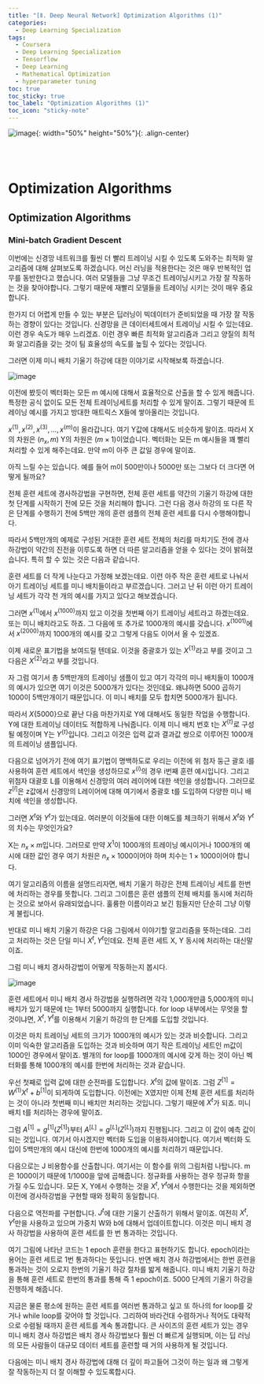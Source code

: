 ```yaml
---
title: "[Ⅱ. Deep Neural Network] Optimization Algorithms (1)"
categories:
  - Deep Learning Specialization
tags:
  - Coursera
  - Deep Learning Specialization
  - Tensorflow
  - Deep Learning
  - Mathematical Optimization
  - hyperparameter tuning
toc: true
toc_sticky: true
toc_label: "Optimization Algorithms (1)"
toc_icon: "sticky-note"
---
```


![image](https://user-images.githubusercontent.com/55765292/177095282-038ee3ed-f543-4793-9eff-f2d5ac239f36.png){: width="50%" height="50%"}{: .align-center}

<br><br>

# Optimization Algorithms

## Optimization Algorithms

### Mini-batch Gradient Descent

이번에는 신경망 네트워크를 훨씬 더 빨리 트레이닝 시킬 수 있도록 도와주는 최적화 알고리즘에 대해 살펴보도록 하겠습니다. 머신 러닝을 적용한다는 것은 매우 반복적인 업무를 동반한다고 했습니다. 여러 모델들을 그냥 무조건 트레이닝시키고 가장 잘 작동하는 것을 찾아야합니다. 그렇기 때문에 재빨리 모델들을 트레이닝 시키는 것이 매우 중요합니다.

한가지 더 어렵게 만들 수 있는 부분은 딥러닝이 빅데이터가 준비되었을 때 가장 잘 작동하는 경향이 있다는 것입니다. 신경망을 큰 데이터세트에서 트레이닝 시킬 수 있는데요. 이런 경우 속도가 매우 느리겠죠. 이런 경우 빠른 최적화 알고리즘과 그리고 양질의 최적화 알고리즘을 갖는 것이 팀 효율성의 속도를 높힐 수 있다는 것입니다.

그러면 이제 미니 배치 기울기 하강에 대한 이야기로 시작해보록 하겠습니다.

![image](https://user-images.githubusercontent.com/55765292/178169569-b41138c0-7e63-44ff-9f55-7133efe52e8b.png)

이전에 봤듯이 벡터화는 모든 m 예시에 대해서 효율적으로 산출을 할 수 있게 해줍니다. 특정한 공식 없이도 모든 전체 트레이닝세트를 처리할 수 있게 말이죠. 그렇기 때문에 트레이닝 예시를 가지고 방대한 매트릭스 X들에 쌓아올리는 것입니다.

$x^{(1)}, x^{(2)}, x^{(3)}, \dots, x^{(m)}$이 올라갑니다. 여기 Y값에 대해서도 비슷하게 말이죠. 따라서 X의 차원은 ($n_x, m$) Y의 차원은 ($m \times 1$)이었습니다. 벡터화는 모든 m 예시들을 꽤 빨리 처리할 수 있게 해주는데요. 만약 m이 아주 큰 값일 경우에 말이죠.

아직 느릴 수는 있습니다. 예를 들어 m이 500만이나 5000만 또는 그보다 더 크다면 어떻게 될까요?

전체 훈련 세트에 경사하강법을 구현하면, 전체 훈련 세트를 약간의 기울기 하강에 대한 첫 단계를 시작하기 전에 모든 것을 처리해야 합니다. 그런 다음 경사 하강의 또 다른 작은 단계를 수행하기 전에 5백만 개의 훈련 샘플의 전체 훈련 세트를 다시 수행해야합니다.

따라서 5백만개의 예제로 구성된 거대한 훈련 세트 전체의 처리를 마치기도 전에 경사 하강법이 약간의 진전을 이루도록 하면 더 따른 알고리즘을 얻을 수 있다는 것이 밝혀졌습니다. 특히 할 수 있는 것은 다음과 같습니다.

훈련 세트를 더 작게 나눈다고 가정해 보겠는데요. 이런 아주 작은 훈련 세트로 나눠서 아기 트레이닝 세트를 미니 배치들이라고 부르겠습니다. 그러고 난 뒤 이런 아기 트레이닝 세트가 각각 천 개의 예시를 가지고 있다고 해보겠습니다.

그러면 $x^{(1)}$에서 $x^{(1000)}$까지 있고 이것을 첫번째 아기 트레이닝 세트라고 하겠는데요. 또는 미니 배치라고도 하죠. 그 다음에 또 추가로 1000개의 예시를 갖습니다. $x^{(1001)}$에서 $x^{(2000)}$까지 1000개의 예시를 갖고 그렇게 다음도 이어서 올 수 있겠죠.

이제 새로운 표기법을 보여드릴 텐데요. 이것을 중괄호가 있는 $X^{ \{ 1 \} }$라고 부를 것이고 그 다음은 $X^{ \{ 2 \} }$라고 부를 것입니다.

자 그럼 여기서 총 5백만개의 트레이닝 샘플이 있고 여기 각각의 미니 배치들이 1000개의 예시가 있으면 여기 이것은 5000개가 있다는 것인데요. 왜냐하면 5000 곱하기 1000이 5백만개이기 때문입니다. 이 미니 배치를 모두 합치면 5000개가 됩니다.

따라서 $X{ \{5000\} }$으로 끝난 다음 마찬가지로 Y에 대해서도 동일한 작업을 수행합니다. Y에 대한 트레이닝 데이터도 적합하게 나눠줍니다. 이제 미니 배치 번호 t는 $X^{ \{t\} }$로 구성될 예정이며 Y는 $Y^{ \{t\} }$입니다. 그리고 이것은 입력 값과 결과값 쌍으로 이루어진 1000개의 트레이닝 샘플입니다.

다음으로 넘어가기 전에 여기 표기법이 명백하도로 우리는 이전에 위 첨자 둥근 괄호 i를 사용하여 훈련 세트에서 색인을 생성하므로 $x^{(i)}$의 경우 i번째 훈련 예시입니다. 그리고 위첨자 대괄호 L를 이용해서 신경망의 여러 레이어에 대한 색인을 생성합니다. 그러므로 $z^{[l]}$은 z값에서 신경망의 L레이어에 대해 여기에서 중괄호 t를 도입하여 다양한 미니 배치에 색인을 생성합니다.

그러면 $X^t$와 $Y^t$가 있는데요. 여러분이 이것들에 대한 이해도를 체크하기 위해서 $X^t$와 $Y^t$의 치수는 무엇인가요?

X는 $n_x \times m$입니다. 그러므로 만약 $X^1$이 1000개의 트레이닝 예시이거나 1000개의 예시에 대한 값인 경우 여기 차원은 $n_x \times 1000$이어야 하며 치수는 $1 \times 1000$이어야 합니다.

여기 알고리즘의 이름을 설명드리자면, 배치 기울기 하강은 전체 트레이닝 세트를 한번에 처리하는 경우를 뜻합니다. 그리고 그이름은 훈련 샘플의 전체 배치를 동시에 처리하는 것으로 보아서 유래되었습니다. 훌륭한 이름이라고 보긴 힘들지만 단순히 그냥 이렇게 불립니다.

반대로 미니 배치 기울기 하강은 다음 그림에서 이야기할 알고리즘을 뜻하는데요. 그리고 처리하는 것은 단일 미니 $X^t, Y^t$인데요. 전체 훈련 세트 X, Y 동시에 처리하는 대신말이죠.

그럼 미니 배치 경사하강법이 어떻게 작동하는지 봅시다.

![image](https://user-images.githubusercontent.com/55765292/178169583-b78d6f99-e07d-41db-9f11-e4cab0c12921.png)

훈련 세트에서 미니 배치 경사 하강법을 실행하려면 각각 1,000개만큼 5,000개의 미니 배치가 있기 때문에 t는 1부터 5000까지 실행합니다. for loop 내부에서는 무엇을 할 것이냐면, $X^t, Y^t$를 이용해서 기울기 하강의 한 단계를 도입할 것입니다.

이것은 마치 트레이닝 세트의 크기가 1000개의 예시가 있는 것과 비슷합니다. 그리고 이미 익숙한 알고리즘을 도입하는 것과 비슷하며 여기 작은 트레이닝 세트인 m값이 1000인 경우에서 말이죠. 별개의 for loop를 1000개의 예시에 갖게 하는 것이 아닌 벡터화를 통해 1000개의 예시를 한번에 처리하는 것과 같습니다.

우선 첫째로 입력 값에 대한 순전파를 도입합니다. $X^t$의 값에 말이죠. 그럼 $Z^{[1]} = W^{(1)}X^t + b^{[1]}$이 되게하여 도입합니다. 이전에는 X였지만 이제 전체 훈련 세트를 처리하는 것이 아니라 첫번째 미니 배치만 처리하는 것입니다. 그렇기 때문에 $X^t$가 되죠. 미니 배치 t를 처리하는 경우에 말이죠.

그럼 $A^{[1]} = g^{[1]}(Z^{[1]})$부터 $A^{[L]} = g^{[L]}(Z^{[L]})$까지 진행됩니다. 그리고 이 값이 예측 값이 되는 것입니다. 여기서 아시겠지만 벡터화 도입을 이용하셔야합니다. 여기서 벡터화 도입이 5백만개의 예시 대신에 한번에 1000개의 예시를 처리하기 때문입니다.

다음으로는 J 비용함수를 산출합니다. 여기서는 이 함수를 위의 그림처럼 나탑니다. m은 1000이기 때문에 1/1000을 앞에 곱해줍니다. 정규화를 사용하는 경우 정규화 항을 가질 수도 있습니다. 모든 X, Y에서 수행하는 것을 $X^t, Y^t$에서 수행한다는 것을 제외하면 이전에 경사하강법을 구현할 때와 정확히 동일합니다.

다음으로 역전파를 구현합니다. $J^t$에 대한 기울기 산출하기 위해서 말이죠. 여전히 $X^t, Y^t$만을 사용하고 있으며 가중치 W와 b에 대해서 업데이트합니다. 이것은 미니 배치 경사 하강법을 사용하여 훈련 세트를 한 번 통과하는 것입니다.

여기 그림에 나타난 코드는 1 epoch 훈련을 한다고 표현하기도 합니다. epoch이라는 용어는 훈련 세트로 1번 통과하다는 뜻입니다. 반면 배치 경사 하강법에서는 한번 훈련을 통과하는 것이 오로지 한번의 기울기 하강 절차를 밟게 해줍니다. 미니 배치 기울기 하강을 통해 훈련 세트로 한번의 통과를 통해 즉 1 epoch이죠. 5000 단계의 기울기 하강을 진행하게 해줍니다.

지금은 물론 평소에 원하는 훈련 세트를 여러번 통과하고 싶고 또 하나의 for loop를 갖거나 while loop를 갖어야 할 것입니다. 그리하여 바라건대 수렴하거나 적어도 대략적으로 수렴될 때까지 훈련 세트를 계속 통과합니다. 큰 사이즈의 훈련 세트가 있는 경우 미니 배치 경사 하강법은 배치 경사 하강법보다 훨씬 더 빠르게 실행되며, 이는 딥 러닝의 모든 사람들이 대규모 데이터 세트를 훈련할 때 거의 사용하게 될 것입니다.

다음에는 미니 배치 경사 하강법에 대해 더 깊이 파고들어 그것이 하는 일과 왜 그렇게 잘 작동하는지 더 잘 이해할 수 있도록합시다.

